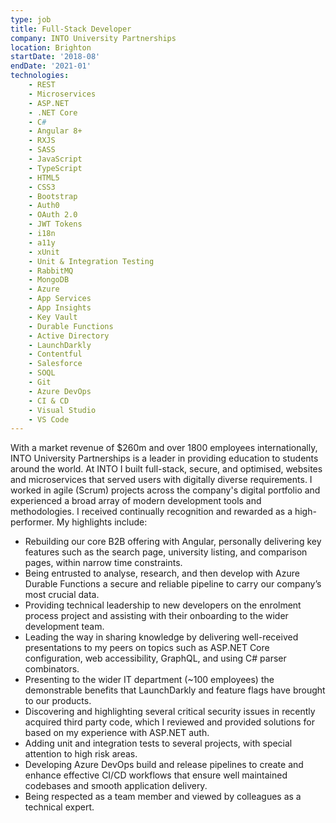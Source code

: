 ```yaml
---
type: job
title: Full-Stack Developer
company: INTO University Partnerships
location: Brighton
startDate: '2018-08'
endDate: '2021-01'
technologies:
    - REST
    - Microservices
    - ASP.NET
    - .NET Core
    - C#
    - Angular 8+
    - RXJS
    - SASS
    - JavaScript
    - TypeScript
    - HTML5
    - CSS3
    - Bootstrap
    - Auth0
    - OAuth 2.0
    - JWT Tokens
    - i18n
    - a11y
    - xUnit
    - Unit & Integration Testing
    - RabbitMQ
    - MongoDB
    - Azure
    - App Services
    - App Insights
    - Key Vault
    - Durable Functions
    - Active Directory
    - LaunchDarkly
    - Contentful
    - Salesforce
    - SOQL
    - Git
    - Azure DevOps
    - CI & CD
    - Visual Studio
    - VS Code
---
```


With a market revenue of $260m and over 1800 employees internationally, INTO University Partnerships is a leader in providing education to students around the world. At INTO I built full-stack, secure, and optimised, websites and microservices that served users with digitally diverse requirements. I worked in agile (Scrum) projects across the company's digital portfolio and experienced a broad array of modern development tools and methodologies. I received continually recognition and rewarded as a high-performer. My highlights include:

* Rebuilding our core B2B offering with Angular, personally delivering key features such as the search page, university listing, and comparison pages, within narrow time constraints.
* Being entrusted to analyse, research, and then develop with Azure Durable Functions a secure and reliable pipeline to carry our company’s most crucial data.
* Providing technical leadership to new developers on the enrolment process project and assisting with their onboarding to the wider development team.
* Leading the way in sharing knowledge by delivering well-received presentations to my peers on topics such as ASP.NET Core configuration, web accessibility, GraphQL, and using C# parser combinators.
* Presenting to the wider IT department (~100 employees) the demonstrable benefits that LaunchDarkly and feature flags have brought to our products.
* Discovering and highlighting several critical security issues in recently acquired third party code, which I reviewed and provided solutions for based on my experience with ASP.NET auth.
* Adding unit and integration tests to several projects, with special attention to high risk areas.
* Developing Azure DevOps build and release pipelines to create and enhance effective CI/CD workflows that ensure well maintained codebases and smooth application delivery.
* Being respected as a team member and viewed by colleagues as a technical expert.
